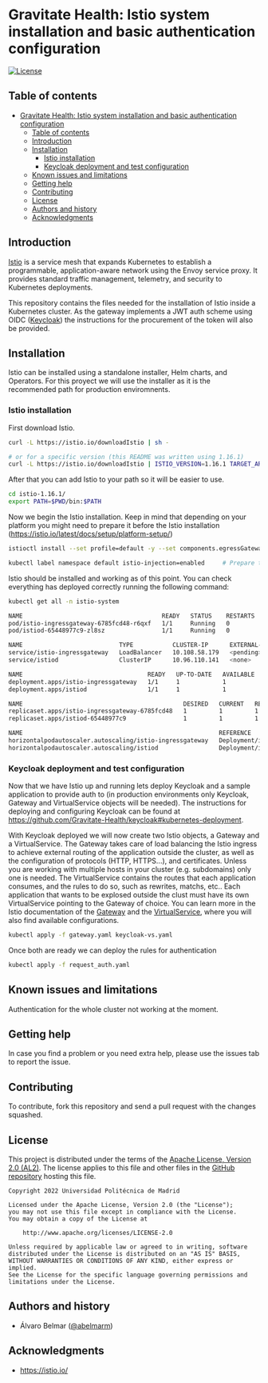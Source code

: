Gravitate Health: Istio system installation and basic authentication configuration
=================================================

[![License](https://img.shields.io/badge/License-Apache_2.0-blue.svg)](https://opensource.org/licenses/Apache-2.0)

Table of contents
-----------------

- [Gravitate Health: Istio system installation and basic authentication configuration](#gravitate-health-istio-system-installation-and-basic-authentication-configuration)
  - [Table of contents](#table-of-contents)
  - [Introduction](#introduction)
  - [Installation](#installation)
    - [Istio installation](#istio-installation)
    - [Keycloak deployment and test configuration](#keycloak-deployment-and-test-configuration)
  - [Known issues and limitations](#known-issues-and-limitations)
  - [Getting help](#getting-help)
  - [Contributing](#contributing)
  - [License](#license)
  - [Authors and history](#authors-and-history)
  - [Acknowledgments](#acknowledgments)

Introduction
------------

[Istio](https://istio.io/) is a service mesh that expands Kubernetes to establish a programmable, application-aware network using the Envoy service proxy. It provides standard traffic management, telemetry, and security to Kubernetes deployments.

This repository contains the files needed for the installation of Istio inside a Kubernetes cluster. As the gateway implements a JWT auth scheme using OIDC ([Keycloak](https://github.com/keycloak/keycloak)) the instructions for the procurement of the token will also be provided.

Installation
------------

Istio can be installed using a standalone installer, Helm charts, and Operators. For this proyect we will use the installer as it is the recommended path for production enviromnents.

### Istio installation

First download Istio.

```bash
curl -L https://istio.io/downloadIstio | sh -

# or for a specific version (this README was written using 1.16.1)
curl -L https://istio.io/downloadIstio | ISTIO_VERSION=1.16.1 TARGET_ARCH=x86_64 sh - 
```

After that you can add Istio to your path so it will be easier to use.

```bash
cd istio-1.16.1/
export PATH=$PWD/bin:$PATH
```

Now we begin the Istio installation. Keep in mind that depending on your platform you might need to prepare it before the Istio installation (https://istio.io/latest/docs/setup/platform-setup/)

```bash
istioctl install --set profile=default -y --set components.egressGateways[0].name=istio-egressgateway --set components.egressGateways[0].enabled=true --set meshConfig.accessLogFile=/dev/stdout    # Use 'default' profile for production environments 

kubectl label namespace default istio-injection=enabled     # Prepare the default namespace for injection
```

Istio should be installed and working as of this point. You can check everything has deployed correctly running the following command:

```bash
kubectl get all -n istio-system
```
```bash
NAME                                       READY   STATUS    RESTARTS   AGE
pod/istio-ingressgateway-6785fcd48-r6qxf   1/1     Running   0          3m30s
pod/istiod-65448977c9-zl8sz                1/1     Running   0          3m44s

NAME                           TYPE           CLUSTER-IP      EXTERNAL-IP   PORT(S)                                      AGE
service/istio-ingressgateway   LoadBalancer   10.108.58.179   <pending>     15021:31852/TCP,80:30855/TCP,443:31061/TCP   3m30s
service/istiod                 ClusterIP      10.96.110.141   <none>        15010/TCP,15012/TCP,443/TCP,15014/TCP        3m44s

NAME                                   READY   UP-TO-DATE   AVAILABLE   AGE
deployment.apps/istio-ingressgateway   1/1     1            1           3m30s
deployment.apps/istiod                 1/1     1            1           3m44s

NAME                                             DESIRED   CURRENT   READY   AGE
replicaset.apps/istio-ingressgateway-6785fcd48   1         1         1       3m30s
replicaset.apps/istiod-65448977c9                1         1         1       3m44s

NAME                                                       REFERENCE                         TARGETS         MINPODS   MAXPODS   REPLICAS   AGE
horizontalpodautoscaler.autoscaling/istio-ingressgateway   Deployment/istio-ingressgateway   <unknown>/80%   1         5         1          3m30s
horizontalpodautoscaler.autoscaling/istiod                 Deployment/istiod                 <unknown>/80%   1         5         1          3m44s
```

### Keycloak deployment and test configuration

Now that we have Istio up and running lets deploy Keycloak and a sample application to provide auth to (in production environments only Keycloak, Gateway and VirtualService objects will be needed). The instructions for deploying and configuring Keycloak can be found at https://github.com/Gravitate-Health/keycloak#kubernetes-deployment.

With Keycloak deployed we will now create two Istio objects, a Gateway and a VirtualService. The Gateway takes care of load balancing the Istio ingress to achieve external routing of the application outside the cluster, as well as the configuration of protocols (HTTP, HTTPS...), and certificates. Unless you are working with multiple hosts in your cluster (e.g. subdomains) only one is needed. The VirtualService contains the routes that each application consumes, and the rules to do so, such as rewrites, matchs, etc.. Each application that wants to be explosed outside the clust must have its own VirtualService pointing to the Gateway of choice. You can learn more in the Istio documentation of the [Gateway](https://istio.io/latest/docs/reference/config/networking/gateway/) and the [VirtualService](https://istio.io/latest/docs/reference/config/networking/virtual-service/), where you will also find available configurations.

```bash
kubectl apply -f gateway.yaml keycloak-vs.yaml
```

Once both are ready we can deploy the rules for authentication

```bash
kubectl apply -f request_auth.yaml
```

Known issues and limitations
----------------------------

Authentication for the whole cluster not working at the moment.

Getting help
------------

In case you find a problem or you need extra help, please use the issues tab to report the issue.

Contributing
------------

To contribute, fork this repository and send a pull request with the changes squashed.

License
-------

This project is distributed under the terms of the [Apache License, Version 2.0 (AL2)](http://www.apache.org/licenses/LICENSE-2.0). The license applies to this file and other files in the [GitHub repository](https://github.com/Gravitate-Health/istio) hosting this file.

```
Copyright 2022 Universidad Politécnica de Madrid

Licensed under the Apache License, Version 2.0 (the "License");
you may not use this file except in compliance with the License.
You may obtain a copy of the License at

    http://www.apache.org/licenses/LICENSE-2.0

Unless required by applicable law or agreed to in writing, software
distributed under the License is distributed on an "AS IS" BASIS,
WITHOUT WARRANTIES OR CONDITIONS OF ANY KIND, either express or implied.
See the License for the specific language governing permissions and
limitations under the License.
```

Authors and history
---------------------------

- Álvaro Belmar ([@abelmarm](https://github.com/abelmarm))

Acknowledgments
---------------

- https://istio.io/



